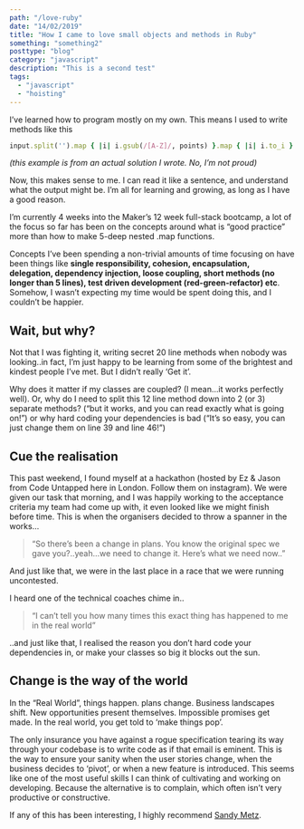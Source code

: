 ```yaml
---
path: "/love-ruby"
date: "14/02/2019"
title: "How I came to love small objects and methods in Ruby"
something: "something2"
posttype: "blog"
category: "javascript"
description: "This is a second test"
tags:
  - "javascript"
  - "hoisting"
---
```


I’ve learned how to program mostly on my own. This means I used to write methods like this

```ruby
input.split('').map { |i| i.gsub(/[A-Z]/, points) }.map { |i| i.to_i }.reduce(:+)
```

_(this example is from an actual solution I wrote. No, I’m not proud)_

Now, this makes sense to me. I can read it like a sentence, and understand what the output might be. I’m all for learning and growing, as long as I have a good reason.

I’m currently 4 weeks into the Maker’s 12 week full-stack bootcamp, a lot of the focus so far has been on the concepts around what is “good practice” more than how to make 5-deep nested .map functions.

Concepts I’ve been spending a non-trivial amounts of time focusing on have been things like **single responsibility, cohesion, encapsulation, delegation, dependency injection, loose coupling, short methods (no longer than 5 lines), test driven development (red-green-refactor) etc**. Somehow, I wasn’t expecting my time would be spent doing this, and I couldn’t be happier.

## Wait, but why?

Not that I was fighting it, writing secret 20 line methods when nobody was looking..in fact, I’m just happy to be learning from some of the brightest and kindest people I’ve met. But I didn’t really ‘Get it’.

Why does it matter if my classes are coupled? (I mean…it works perfectly well). Or, why do I need to split this 12 line method down into 2 (or 3) separate methods? (“but it works, and you can read exactly what is going on!”) or why hard coding your dependencies is bad (“It’s so easy, you can just change them on line 39 and line 46!”)

## Cue the realisation

This past weekend, I found myself at a hackathon (hosted by Ez & Jason from Code Untapped here in London. Follow them on instagram). We were given our task that morning, and I was happily working to the acceptance criteria my team had come up with, it even looked like we might finish before time. This is when the organisers decided to throw a spanner in the works…

> “So there’s been a change in plans. You know the original spec we gave you?..yeah…we need to change it. Here’s what we need now..”

And just like that, we were in the last place in a race that we were running uncontested.

I heard one of the technical coaches chime in..

> “I can’t tell you how many times this exact thing has happened to me in the real world”

..and just like that, I realised the reason you don’t hard code your dependencies in, or make your classes so big it blocks out the sun.

## Change is the way of the world

In the “Real World”, things happen. plans change. Business landscapes shift. New opportunities present themselves. Impossible promises get made. In the real world, you get told to ‘make things pop’.

The only insurance you have against a rogue specification tearing its way through your codebase is to write code as if that email is eminent. This is the way to ensure your sanity when the user stories change, when the business decides to ‘pivot’, or when a new feature is introduced. This seems like one of the most useful skills I can think of cultivating and working on developing. Because the alternative is to complain, which often isn’t very productive or constructive.

If any of this has been interesting, I highly recommend [Sandy Metz](https://www.youtube.com/results?search_query=sandy+metz&page=&utm_source=opensearch).
